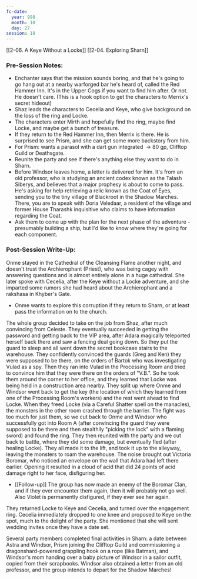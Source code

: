 ```yaml
---
fc-date:
  year: 998
  month: 10
  day: 27
session: 18
---
```

[[2-06. A Keye Without a Locke]] [[2-04. Exploring Sharn]]

### Pre-Session Notes:
* Enchanter says that the mission sounds boring, and that he's going to go hang out at a nearby warforged bar he's heard of, called the Red Hammer Inn. It's in the Upper Cogs if you want to find him after. Or not. He doesn't care. (This is a hook option to get the characters to Merrix's secret hideout)
* Shaz leads the characters to Cecelia and Keye, who give background on the loss of the ring and Locke.
* The characters enter Mirth and hopefully find the ring, maybe find Locke, and maybe get a bunch of treasure.
* If they return to the Red Hammer Inn, then Merrix is there. He is surprised to see Prism, and she can get some more backstory from him.
* For Prism: wants a parasol with a dart gun integrated  -> 80 gp, Clifftop Guild or Deathsgate.
* Reunite the party and see if there's anything else they want to do in Sharn.
* Before Windsor leaves home, a letter is delivered for him. It's from an old professor, who is studying an ancient codex known as the Talash Siberys, and believes that a major prophesy is about to come to pass. He's asking for help retrieving a relic known as the Coat of Eyes, sending you to the tiny village of Blackroot in the Shadow Marches. There, you are to speak with Doria Veledaar, a resident of the village and former House Tharashk inquisitive who claims to have information regarding the Coat.
* Ask them to come up with the plan for the next phase of the adventure - presumably building a ship, but I'd like to know where they're going for each component.


### Post-Session Write-Up:
Onme stayed in the Cathedral of the Cleansing Flame another night, and doesn't trust the Archierophant (Priest), who was being cagey with answering questions and is almost entirely alone in a huge cathedral. She later spoke with Cecelia, after the Keye without a Locke adventure, and she imparted some rumors she had heard about the Archierophant and a rakshasa in Khyber's Gate.
* Onme wants to explore this corruption if they return to Sharn, or at least pass the information on to the church.

The whole group decided to take on the job from Shaz, after much convincing from Celeste. They eventually succeeded in getting the password and getting back to the VIP area, after Adara magically teleported herself back there and saw a fencing deal going down. So they put the guard to sleep and all went down the secret bookcase stairs to the warehouse. They confidently convinced the guards (Greg and Ken) they were supposed to be there, on the orders of Bartok who was investigating Vulad as a spy. Then they ran into Vulad in the Processing Room and tried to convince him that they were there on the orders of "V.B.". So he took them around the corner to her office, and they learned that Locke was being held in a construction area nearby. They split up where Onme and Windsor went back to get the key (the location of which they learned from one of the Processing Room's workers) and the rest went ahead to find Locke. When they freed Locke (via a Careful Shatter spell on the manacles), the monsters in the other room crashed through the barrier. The fight was too much for just them, so we cut back to Onme and Windsor who successfully got into Room A (after convincing the guard they were supposed to be there and then stealthily "picking the lock" with a flaming sword) and found the ring. They then reunited with the party and we cut back to battle, where they did some damage, but eventually fled (after healing Locke). They all made it to the lift, and took it up to the alleyway, leaving the monsters to roam the warehouse. The noise brought out Victoria Boromar, who noticed an envelope on the wall that Adara had left there earlier. Opening it resulted in a cloud of acid that did 24 points of acid damage right to her face, disfiguring her.
* [[Follow-up]] The group has now made an enemy of the Boromar Clan, and if they ever encounter them again, then it will probably not go well. Also Violet is permanently disfigured, if they ever see her again.

They returned Locke to Keye and Cecelia, and turned over the engagement ring. Cecelia immediately dropped to one knee and proposed to Keye on the spot, much to the delight of the party. She mentioned that she will sent wedding invites once they have a date set.

Several party members completed final activities in Sharn: a date between Astra and Windsor, Prism joining the Clifftop Guild and commissioning a dragonshard-powered grappling hook on a rope (like Batman), and Windsor's mom handing over a baby picture of Windsor in a sailor outfit, copied from their scrapbooks. Windsor also obtained a letter from an old professor, and the group intends to depart for the Shadow Marches!